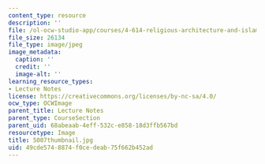 ```yaml
---
content_type: resource
description: ''
file: /ol-ocw-studio-app/courses/4-614-religious-architecture-and-islamic-cultures-fall-2002/49cde5748874f0cedeab75f662b452ad_5007thumbnail.jpg
file_size: 26134
file_type: image/jpeg
image_metadata:
  caption: ''
  credit: ''
  image-alt: ''
learning_resource_types:
- Lecture Notes
license: https://creativecommons.org/licenses/by-nc-sa/4.0/
ocw_type: OCWImage
parent_title: Lecture Notes
parent_type: CourseSection
parent_uid: 68abeaab-4eff-532c-e858-18d3ffb567bd
resourcetype: Image
title: 5007thumbnail.jpg
uid: 49cde574-8874-f0ce-deab-75f662b452ad
---
```

